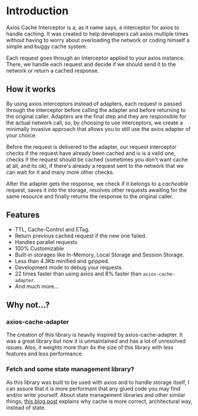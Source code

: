 # Introduction

Axios Cache Interceptor is a, as it name says, a interceptor for axios to handle caching.
It was created to help developers call axios multiple times without having to worry about
overloading the network or coding himself a simple and buggy cache system.

Each request goes through an interceptor applied to your axios instance. There, we handle
each request and decide if we should send it to the network or return a cached response.

## How it works

By using axios interceptors instead of adapters, each request is passed through the
interceptor before calling the adapter and before returning to the original caller.
Adapters are the final step and they are responsible for the actual network call, so, by
choosing to use interceptors, we create a minimally invasive approach that allows you to
still use the axios adapter of your choice.

Before the request is delivered to the adapter, our request interceptor checks if the
request have already been cached and is is a valid one, checks if the request should be
cached (sometimes you don't want cache at all, and its ok), if there's already a request
sent to the network that we can wait for it and many more other checks.

After the adapter gets the response, we check if it belongs to a _cacheable_ request,
saves it into the storage, resolves other requests awaiting for the same resource and
finally returns the response to the original caller.

## Features

- TTL, Cache-Control and ETag.
- Return previous cached request if the new one failed.
- Handles parallel requests
- 100% Customizable
- Built-in storages like In-Memory, Local Storage and Session Storage.
- Less than 4.3Kb minified and gzipped.
- Development mode to debug your requests.
- 22 times faster than using axios and 8% faster than `axios-cache-adapter`.
- And much more...

## Why not...?

### axios-cache-adapter

The creation of this library is heavily inspired by axios-cache-adapter. It was a great
library but now it is unmaintained and has a lot of unresolved issues. Also, it weights
more than 4x the size of this library with less features and less performance.

### Fetch and some state management library?

As this library was built to be used with axios and to handle storage itself, I can assure
that it is more performant that any glued code you may find and/or write yourself. About
state management libraries and other similar things,
[this blog post](https://arthur.place/implications-of-cache-or-state) explains why cache
is more correct, architectural way, instead of state.
